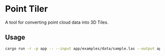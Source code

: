 # Point Tiler

A tool for converting point cloud data into 3D Tiles.

## Usage

```sh
cargo run -r -p app -- --input app/examples/data/sample.las --output app/examples/data/output --epsg 6677 --min 15 --max 18
```
